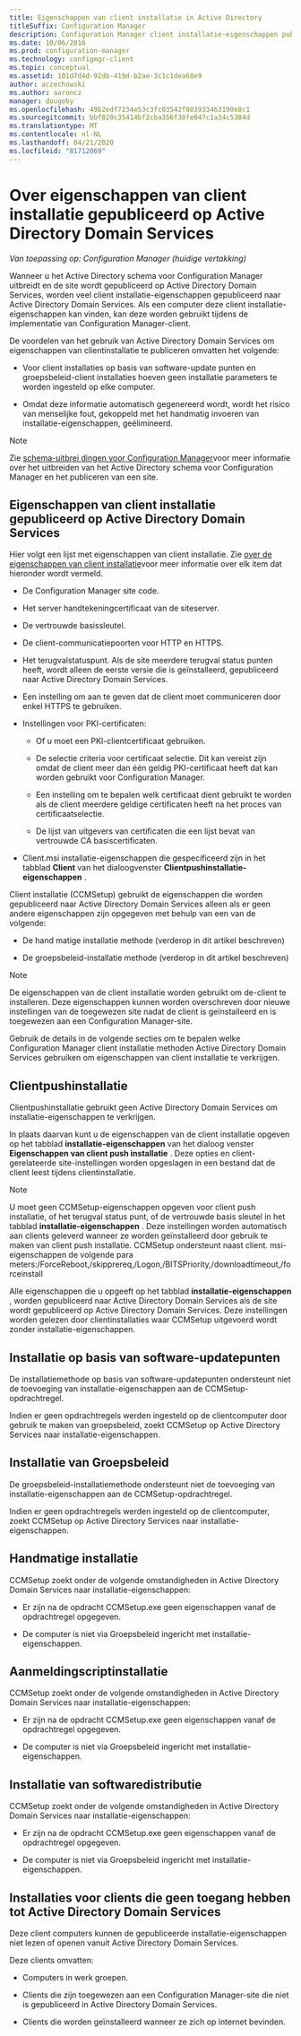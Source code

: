 ```yaml
---
title: Eigenschappen van client installatie in Active Directory
titleSuffix: Configuration Manager
description: Configuration Manager client installatie-eigenschappen publiceren naar Active Directory Domain Services.
ms.date: 10/06/2016
ms.prod: configuration-manager
ms.technology: configmgr-client
ms.topic: conceptual
ms.assetid: 101d7d4d-92db-419d-b2ae-3c1c1dea68e9
author: aczechowski
ms.author: aaroncz
manager: dougeby
ms.openlocfilehash: 49b2edf7234e53c3fc03542f803933463190e8c1
ms.sourcegitcommit: bbf820c35414bf2cba356f30fe047c1a34c5384d
ms.translationtype: MT
ms.contentlocale: nl-NL
ms.lasthandoff: 04/21/2020
ms.locfileid: "81712069"
---
```

# <a name="about-client-installation-properties-published-to-active-directory-domain-services"></a>Over eigenschappen van client installatie gepubliceerd op Active Directory Domain Services

*Van toepassing op: Configuration Manager (huidige vertakking)*

Wanneer u het Active Directory schema voor Configuration Manager uitbreidt en de site wordt gepubliceerd op Active Directory Domain Services, worden veel client installatie-eigenschappen gepubliceerd naar Active Directory Domain Services. Als een computer deze client installatie-eigenschappen kan vinden, kan deze worden gebruikt tijdens de implementatie van Configuration Manager-client.  

 De voordelen van het gebruik van Active Directory Domain Services om eigenschappen van clientinstallatie te publiceren omvatten het volgende:  

-   Voor client installaties op basis van software-update punten en groepsbeleid-client installaties hoeven geen installatie parameters te worden ingesteld op elke computer.  

-   Omdat deze informatie automatisch gegenereerd wordt, wordt het risico van menselijke fout, gekoppeld met het handmatig invoeren van installatie-eigenschappen, geëlimineerd.  

> [!NOTE]  
>  Zie [schema-uitbrei dingen voor Configuration Manager](../../plan-design/network/schema-extensions.md)voor meer informatie over het uitbreiden van het Active Directory schema voor Configuration Manager en het publiceren van een site.  

## <a name="client-installation-properties-published-to-active-directory-domain-services"></a>Eigenschappen van client installatie gepubliceerd op Active Directory Domain Services  
Hier volgt een lijst met eigenschappen van client installatie. Zie [over de eigenschappen van client installatie](../../../core/clients/deploy/about-client-installation-properties.md)voor meer informatie over elk item dat hieronder wordt vermeld.  

- De Configuration Manager site code.  

- Het server handtekeningcertificaat van de siteserver.  

- De vertrouwde basissleutel.  

- De client-communicatiepoorten voor HTTP en HTTPS.  

- Het terugvalstatuspunt. Als de site meerdere terugval status punten heeft, wordt alleen de eerste versie die is geïnstalleerd, gepubliceerd naar Active Directory Domain Services.  

- Een instelling om aan te geven dat de client moet communiceren door enkel HTTPS te gebruiken.  

- Instellingen voor PKI-certificaten:  

  -   Of u moet een PKI-clientcertificaat gebruiken.  

  -   De selectie criteria voor certificaat selectie. Dit kan vereist zijn omdat de client meer dan één geldig PKI-certificaat heeft dat kan worden gebruikt voor Configuration Manager.  

  -   Een instelling om te bepalen welk certificaat dient gebruikt te worden als de client meerdere geldige certificaten heeft na het proces van certificaatselectie.  

  -   De lijst van uitgevers van certificaten die een lijst bevat van vertrouwde CA basiscertificaten.  

- Client.msi installatie-eigenschappen die gespecificeerd zijn in het tabblad **Client** van het dialoogvenster **Clientpushinstallatie-eigenschappen** .

Client installatie (CCMSetup) gebruikt de eigenschappen die worden gepubliceerd naar Active Directory Domain Services alleen als er geen andere eigenschappen zijn opgegeven met behulp van een van de volgende:  

-   De hand matige installatie methode (verderop in dit artikel beschreven)

-   De groepsbeleid-installatie methode (verderop in dit artikel beschreven)

> [!NOTE]  
>  De eigenschappen van de client installatie worden gebruikt om de-client te installeren. Deze eigenschappen kunnen worden overschreven door nieuwe instellingen van de toegewezen site nadat de client is geïnstalleerd en is toegewezen aan een Configuration Manager-site.  

 Gebruik de details in de volgende secties om te bepalen welke Configuration Manager client installatie methoden Active Directory Domain Services gebruiken om eigenschappen van client installatie te verkrijgen.  

## <a name="client-push-installation"></a>Clientpushinstallatie  
 Clientpushinstallatie gebruikt geen Active Directory Domain Services om installatie-eigenschappen te verkrijgen.  

 In plaats daarvan kunt u de eigenschappen van de client installatie opgeven op het tabblad **installatie-eigenschappen** van het dialoog venster **Eigenschappen van client push installatie** . Deze opties en client-gerelateerde site-instellingen worden opgeslagen in een bestand dat de client leest tijdens clientinstallatie.  

> [!NOTE]  
>  U moet geen CCMSetup-eigenschappen opgeven voor client push installatie, of het terugval status punt, of de vertrouwde basis sleutel in het tabblad **installatie-eigenschappen** . Deze instellingen worden automatisch aan clients geleverd wanneer ze worden geïnstalleerd door gebruik te maken van client push installatie.
CCMSetup ondersteunt naast client. msi-eigenschappen de volgende para meters:/ForceReboot,/skipprereq,/Logon,/BITSPriority,/downloadtimeout,/forceinstall

 Alle eigenschappen die u opgeeft op het tabblad **installatie-eigenschappen** , worden gepubliceerd naar Active Directory Domain Services als de site wordt gepubliceerd op Active Directory Domain Services. Deze instellingen worden gelezen door clientinstallaties waar CCMSetup uitgevoerd wordt zonder installatie-eigenschappen.  

## <a name="software-update-point-based-installation"></a>Installatie op basis van software-updatepunten  
 De installatiemethode op basis van software-updatepunten ondersteunt niet de toevoeging van installatie-eigenschappen aan de CCMSetup-opdrachtregel.  

 Indien er geen opdrachtregels werden ingesteld op de clientcomputer door gebruik te maken van groepsbeleid, zoekt CCMSetup op Active Directory Services naar installatie-eigenschappen.  

## <a name="group-policy-installation"></a>Installatie van Groepsbeleid  
 De groepsbeleid-installatiemethode ondersteunt niet de toevoeging van installatie-eigenschappen aan de CCMSetup-opdrachtregel.  

 Indien er geen opdrachtregels werden ingesteld op de clientcomputer, zoekt CCMSetup op Active Directory Services naar installatie-eigenschappen.  

## <a name="manual-installation"></a>Handmatige installatie  
 CCMSetup zoekt onder de volgende omstandigheden in Active Directory Domain Services naar installatie-eigenschappen:  

-   Er zijn na de opdracht CCMSetup.exe geen eigenschappen vanaf de opdrachtregel opgegeven.  

-   De computer is niet via Groepsbeleid ingericht met installatie-eigenschappen.  

## <a name="logon-script-installation"></a>Aanmeldingscriptinstallatie  
 CCMSetup zoekt onder de volgende omstandigheden in Active Directory Domain Services naar installatie-eigenschappen:  

-   Er zijn na de opdracht CCMSetup.exe geen eigenschappen vanaf de opdrachtregel opgegeven.  

-   De computer is niet via Groepsbeleid ingericht met installatie-eigenschappen.  

## <a name="software-distribution-installation"></a>Installatie van softwaredistributie  
 CCMSetup zoekt onder de volgende omstandigheden in Active Directory Domain Services naar installatie-eigenschappen:  

-   Er zijn na de opdracht CCMSetup.exe geen eigenschappen vanaf de opdrachtregel opgegeven.  

-   De computer is niet via Groepsbeleid ingericht met installatie-eigenschappen.  

## <a name="installations-for-clients-that-cannot-access-active-directory-domain-services"></a>Installaties voor clients die geen toegang hebben tot Active Directory Domain Services  
Deze client computers kunnen de gepubliceerde installatie-eigenschappen niet lezen of openen vanuit Active Directory Domain Services.

 Deze clients omvatten:  

-   Computers in werk groepen.  

-   Clients die zijn toegewezen aan een Configuration Manager-site die niet is gepubliceerd in Active Directory Domain Services.  

-   Clients die worden geïnstalleerd wanneer ze zich op internet bevinden.  
